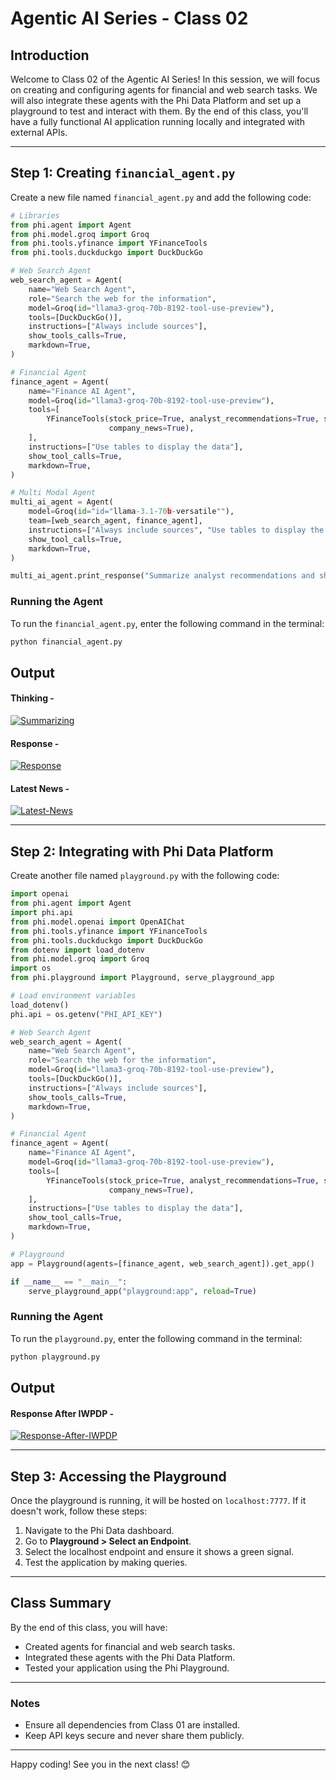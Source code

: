 # Agentic AI Series - Class 02

## **Introduction**

Welcome to Class 02 of the Agentic AI Series! In this session, we will focus on creating and configuring agents for financial and web search tasks. We will also integrate these agents with the Phi Data Platform and set up a playground to test and interact with them. By the end of this class, you'll have a fully functional AI application running locally and integrated with external APIs.

---

## **Step 1: Creating `financial_agent.py`**

Create a new file named `financial_agent.py` and add the following code:

```python
# Libraries
from phi.agent import Agent
from phi.model.groq import Groq
from phi.tools.yfinance import YFinanceTools
from phi.tools.duckduckgo import DuckDuckGo

# Web Search Agent
web_search_agent = Agent(
    name="Web Search Agent",
    role="Search the web for the information",
    model=Groq(id="llama3-groq-70b-8192-tool-use-preview"),
    tools=[DuckDuckGo()],
    instructions=["Always include sources"],
    show_tools_calls=True,
    markdown=True,
)

# Financial Agent
finance_agent = Agent(
    name="Finance AI Agent",
    model=Groq(id="llama3-groq-70b-8192-tool-use-preview"),
    tools=[
        YFinanceTools(stock_price=True, analyst_recommendations=True, stock_fundamentals=True,
                      company_news=True),
    ],
    instructions=["Use tables to display the data"],
    show_tool_calls=True,
    markdown=True,
)

# Multi Modal Agent
multi_ai_agent = Agent(
    model=Groq(id="id="llama-3.1-70b-versatile""),
    team=[web_search_agent, finance_agent],
    instructions=["Always include sources", "Use tables to display the data"],
    show_tool_calls=True,
    markdown=True,
)

multi_ai_agent.print_response("Summarize analyst recommendations and share the latest news for NVDA", stream=True)
```

### **Running the Agent**

To run the `financial_agent.py`, enter the following command in the terminal:

```bash
python financial_agent.py
```

<h2>Output</h2>
<h4>Thinking -</h4>
<a href="https://ibb.co/r0VqXv9"><img src="https://i.ibb.co/7CqB0bh/Summarizing.png" alt="Summarizing" border="0"></a>
<h4>Response -</h4>
<a href="https://ibb.co/ft2XRLj"><img src="https://i.ibb.co/HYVKv35/Response.png" alt="Response" border="0"></a>
<h4>Latest News -</h4>
<a href="https://ibb.co/q1kBSvy"><img src="https://i.ibb.co/F7g6rFx/Latest-News.png" alt="Latest-News" border="0"></a>


---

## **Step 2: Integrating with Phi Data Platform**

Create another file named `playground.py` with the following code:

```python
import openai
from phi.agent import Agent
import phi.api
from phi.model.openai import OpenAIChat
from phi.tools.yfinance import YFinanceTools
from phi.tools.duckduckgo import DuckDuckGo
from dotenv import load_dotenv
from phi.model.groq import Groq
import os
from phi.playground import Playground, serve_playground_app

# Load environment variables
load_dotenv()
phi.api = os.getenv("PHI_API_KEY")

# Web Search Agent
web_search_agent = Agent(
    name="Web Search Agent",
    role="Search the web for the information",
    model=Groq(id="llama3-groq-70b-8192-tool-use-preview"),
    tools=[DuckDuckGo()],
    instructions=["Always include sources"],
    show_tools_calls=True,
    markdown=True,
)

# Financial Agent
finance_agent = Agent(
    name="Finance AI Agent",
    model=Groq(id="llama3-groq-70b-8192-tool-use-preview"),
    tools=[
        YFinanceTools(stock_price=True, analyst_recommendations=True, stock_fundamentals=True,
                      company_news=True),
    ],
    instructions=["Use tables to display the data"],
    show_tool_calls=True,
    markdown=True,
)

# Playground
app = Playground(agents=[finance_agent, web_search_agent]).get_app()

if __name__ == "__main__":
    serve_playground_app("playground:app", reload=True)
```

### **Running the Agent**

To run the `playground.py`, enter the following command in the terminal:

```bash
python playground.py
```
<h2>Output</h2>
<h4>Response After IWPDP -</h4>
<a href="https://ibb.co/sCLwQmF"><img src="https://i.ibb.co/MfqVp2R/Response-After-IWPDP.png" alt="Response-After-IWPDP" border="0"></a>

---

## **Step 3: Accessing the Playground**

Once the playground is running, it will be hosted on `localhost:7777`. If it doesn't work, follow these steps:

1. Navigate to the Phi Data dashboard.
2. Go to **Playground > Select an Endpoint**.
3. Select the localhost endpoint and ensure it shows a green signal.
4. Test the application by making queries.

---

## **Class Summary**

By the end of this class, you will have:

- Created agents for financial and web search tasks.
- Integrated these agents with the Phi Data Platform.
- Tested your application using the Phi Playground.

---

### **Notes**

- Ensure all dependencies from Class 01 are installed.
- Keep API keys secure and never share them publicly.

---

Happy coding! See you in the next class! 😊
